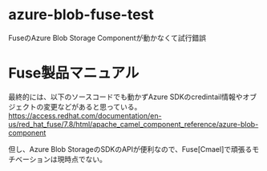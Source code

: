 # azure-blob-fuse-test
FuseのAzure Blob Storage Componentが動かなくて試行錯誤

# Fuse製品マニュアル

最終的には、以下のソースコードでも動かずAzure SDKのcredintail情報やオブジェクトの変更などがあると思っている。
https://access.redhat.com/documentation/en-us/red_hat_fuse/7.8/html/apache_camel_component_reference/azure-blob-component

但し、Azure Blob StorageのSDKのAPIが便利なので、Fuse[Cmael]で頑張るモチベーションは現時点でない。
